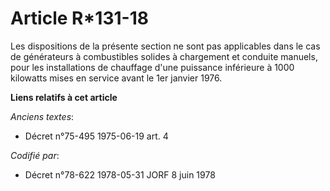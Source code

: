 # Article R*131-18

Les dispositions de la présente section ne sont pas applicables dans le cas de générateurs à combustibles solides à
chargement et conduite manuels, pour les installations de chauffage d'une puissance inférieure à 1000 kilowatts mises en
service avant le 1er janvier 1976.

**Liens relatifs à cet article**

_Anciens textes_:

  - Décret n°75-495 1975-06-19 art. 4

_Codifié par_:

  - Décret n°78-622 1978-05-31 JORF 8 juin 1978
